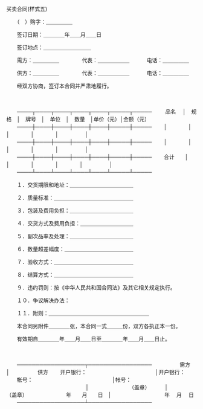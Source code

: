 



买卖合同(样式五)



 

　　（　）购字：＿＿＿＿＿

　　签订日期：＿＿＿＿年＿＿月＿＿日

　　签订地点：＿＿＿＿＿＿＿＿＿

　　需方：＿＿＿＿＿　　　　 代表：＿＿＿＿＿＿　　　 电话：＿＿＿＿＿

　　供方：＿＿＿＿＿　　　　 代表：＿＿＿＿＿＿　　　 电话：＿＿＿＿＿　　

　　经双方协商，签订本合同并严肃地履行。

　　


　　────┬────┬────┬────┬────┬─────┬─────
　　 品名　 │　规格　│　牌号　│　单位　│　数量　│单价（元）│金额（元）
　　────┼────┼────┼────┼────┼─────┼─────
　　│　　　　│　　　　│　　　　│　　　　│　　　　　│
　　────┼────┼────┼────┼────┼─────┼─────
　　│　　　　│　　　　│　　　　│　　　　│　　　　　│
　　────┼────┼────┼────┼────┼─────┼─────
　　合计　　│　　　　│　　　　│　　　　│　　　　│　　　　　│
　　────┴────┴────┴────┴────┴─────┴─────
　　


　　１．交货期限和地址：＿＿＿＿＿＿＿＿＿＿＿＿

　　２．质量标准：＿＿＿＿＿＿＿＿＿＿＿＿＿＿＿

　　３．包装及费用负担：＿＿＿＿＿＿＿＿＿＿＿＿

　　４．交货方式及费用负担：＿＿＿＿＿＿＿＿＿＿

　　５．副次品率及处理：＿＿＿＿＿＿＿＿＿＿＿＿

　　６．数量超差幅度：＿＿＿＿＿＿＿＿＿＿＿＿＿

　　７．验收方式：＿＿＿＿＿＿＿＿＿＿＿＿＿＿＿

　　８．结算方式：＿＿＿＿＿＿＿＿＿＿＿＿＿＿＿

　　９．违约罚则：按《中华人民共和国合同法》及其它相关规定执行。

　　１０．争议解决办法：

　　１１．附则：＿＿＿＿＿＿＿＿＿＿＿＿＿＿＿＿＿＿＿

　　本合同另附件＿＿＿＿张，本合同一式＿＿＿份，双方各执正本一份。

　　有效期自＿＿＿＿年＿＿月＿＿日至＿＿＿＿年＿＿月＿＿日止。

　　


　　──────────────────┬─────────────────
　　　　　需方　　　　　　　　│　　　　　 供方
　　开户银行：　　　　　　　　　　　　　│开户银行：
　　帐号：　　　　　　　　　　　　　　　│帐号：
　　　　　　　　　　　　　　　│
　　　　　　　 （盖章）　　　 │　　　　　　　　　　　（盖章）
　　　　　　　年　　月　　日　│　　　　　　　　　　年　 月　 日
　　──────────────────┴─────────────────
　　


　　